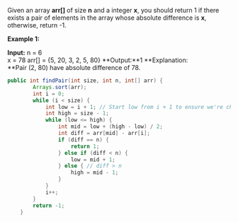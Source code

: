 Given an array **arr[]** of size **n** and a integer **x**, you should return 1 if there exists a pair of elements in the array whose absolute difference is **x**, otherwise, return -1.

**Example 1:**

**Input:**
n = 6  
x = 78
arr[] = {5, 20, 3, 2, 5, 80}
**Output:**1
**Explanation:  
**Pair (2, 80) have absolute difference of 78.

```java
public int findPair(int size, int n, int[] arr) {
        Arrays.sort(arr);
        int i = 0;
        while (i < size) {
            int low = i + 1; // Start low from i + 1 to ensure we're checking different elements
            int high = size - 1;
            while (low <= high) {
                int mid = low + (high - low) / 2;
                int diff = arr[mid] - arr[i];
                if (diff == n) {
                    return 1;
                } else if (diff < n) {
                    low = mid + 1;
                } else { // diff > n
                    high = mid - 1;
                }
            }
            i++;
        }
        return -1;
    }
```